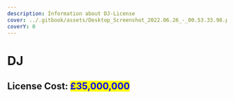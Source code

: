 ```yaml
---
description: Information about DJ-License
cover: ../.gitbook/assets/Desktop_Screenshot_2022.06.26_-_00.53.33.98.png
coverY: 0
---
```


# DJ

## License Cost: <mark style="color:blue;">£35,000,000</mark>
